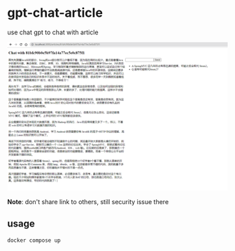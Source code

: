 # gpt-chat-article

use chat gpt to chat with article

![screenshot](./screenshoot.png)

**Note**: don't share link to others, still security issue there

## usage

```
docker compose up
```